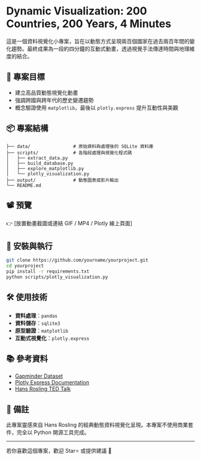# Dynamic Visualization: 200 Countries, 200 Years, 4 Minutes

這是一個資料視覺化小專案，旨在以動態方式呈現兩百個國家在過去兩百年間的變化趨勢。最終成果為一段約四分鐘的互動式動畫，透過視覺手法傳達時間與地理維度的結合。

## 🎯 專案目標

- 建立高品質動態視覺化動畫
- 強調跨國與跨年代的歷史變遷趨勢
- 概念驗證使用 `matplotlib`，最後以 `plotly.express` 提升互動性與美觀

## 📦 專案結構

```
├── data/                # 原始資料與處理後的 SQLite 資料庫
├── scripts/             # 各階段處理與視覺化程式碼
│   ├── extract_data.py
│   ├── build_database.py
│   ├── explore_matplotlib.py
│   └── plotly_visualization.py
├── output/              # 動態圖表或影片輸出
└── README.md
```

## 📽 預覽

👉 [放置動畫截圖或連結 GIF / MP4 / Plotly 線上頁面]

## 📌 安裝與執行

```bash
git clone https://github.com/yourname/yourproject.git
cd yourproject
pip install -r requirements.txt
python scripts/plotly_visualization.py
```

## 🛠 使用技術

- **資料處理**：`pandas`
- **資料儲存**：`sqlite3`
- **原型驗證**：`matplotlib`
- **互動式視覺化**：`plotly.express`

## 📚 參考資料

- [Gapminder Dataset](https://www.gapminder.org/data/)
- [Plotly Express Documentation](https://plotly.com/python/plotly-express/)
- [Hans Rosling TED Talk](https://www.ted.com/talks/hans_rosling_the_best_stats_you_ve_ever_seen)

## 🔖 備註

此專案靈感來自 Hans Rosling 的經典動態資料視覺化呈現。本專案不使用商業套件，完全以 Python 開源工具完成。

---

若你喜歡這個專案，歡迎 Star⭐ 或提供建議 🙌